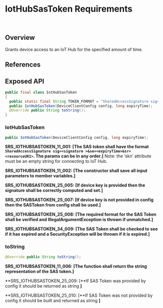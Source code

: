 # IotHubSasToken Requirements
 
## Overview

Grants device access to an IoT Hub for the specified amount of time.

## References

## Exposed API


```java
public final class IotHubSasToken
{
  public static final String TOKEN_FORMAT = "SharedAccessSignature sig=%s&se=%s&sr=%s";
  public IotHubSasToken(DeviceClientConfig config, long expiryTime);
  @Override public String toString();
}
```


### IotHubSasToken

```java
public IotHubSasToken(DeviceClientConfig config, long expiryTime);
```
    
**SRS_IOTHUBSASTOKEN_11_001: [**The SAS token shall have the format `SharedAccessSignature sig=<signature >&se=<expiryTime>&sr=<resourceURI>`. The params can be in any order.**]**
Note: the ‘skn’ attribute must be an empty string for connecting to IoT Hub.

**SRS_IOTHUBSASTOKEN_11_002: [**The constructor shall save all input parameters to member variables.**]**

**SRS_IOTHUBSASTOKEN_25_005: [**If device key is provided then the signature shall be correctly computed and set.**]**

**SRS_IOTHUBSASTOKEN_25_007: [**If device key is not provided in config then the SASToken from config shall be used.**]**

**SRS_IOTHUBSASTOKEN_25_008: [**The required format for the SAS Token shall be verified and IllegalArgumentException is thrown if unmatched.**]**

**SRS_IOTHUBSASTOKEN_34_009: [**The SAS Token shall be checked to see if it has expired and a SecurityException will be thrown if it is expired.**]**

### toString

```java
@Override public String toString();
```
    
**SRS_IOTHUBSASTOKEN_11_006: [**The function shall return the string representation of the SAS token.**]**

**SRS_IOTHUBSASTOKEN_25_009: [**If SAS Token was provided by config it should be returned as string **]**

**SRS_IOTHUBSASTOKEN_25_010: [**If SAS Token was not provided by config it should be built and returned as string **]**

